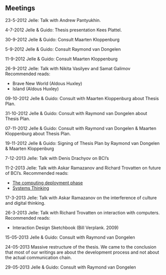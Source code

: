 ## Meetings
23-5-2012
Jelle: Talk with Andrew Pantyukhin.

4-7-2012
Jelle & Guido: Thesis presentation Kees Plattel.

30-9-2012
Jelle & Guido: Consult Maarten Kloppenburg

5-9-2012
Jelle & Guido: Consult Raymond van Dongelen

11-9-2012
Jelle & Guido: Consult Maarten Kloppenburg

26-9-2012
Jelle: Talk with Nikita Vasilyev and Samat Galimov
Recommended reads:  
* Brave New World (Aldous Huxley)  
* Island (Aldous Huxley)  

09-10-2012
Jelle & Guido: Consult with Maarten Kloppenburg about Thesis Plan.

31-10-2012
Jelle & Guido: Consult with Raymond van Dongelen about Thesis Plan.

07-11-2012
Jelle & Guido: Consult with Raymond van Dongelen & Maarten Kloppenburg about Thesis Plan.

19-11-2012
Jelle & Guido: Signing of Thesis Plan by Raymond van Dongelen & Maarten Kloppenburg

7-12-2013
Jelle: Talk with Denis Drachyov on BCI’s

11-2-2013
Jelle: Talk with Askar Ramazanov and Richard Trovatten on future of BCI’s. 
Recommended reads:   
* [The computing deployment phase](http://cdixon.org/2013/02/10/the-computing-deployment-phase/)  
* [Systems Thinking](http://www.systems-thinking.org/dikw/dikw.htm)

17-3-2013
Jelle: Talk with Askar Ramazanov on the interference of culture and digital thinking.

26-3-2013
Jelle: Talk with Richard Trovatten on interaction with computers.
Recommended reads:
* Interaction Design Sketchbook (Bill Verplank. 2009)

15-05-2013
Jelle & Guido: Consult with Raymond van Dongelen

24-05-2013
Massive restructure of the thesis. We came to the conclusion that most of our writings are about the development process and not about the actual communication chain.

29-05-2013
Jelle & Guido: Consult with Raymond van Dongelen

